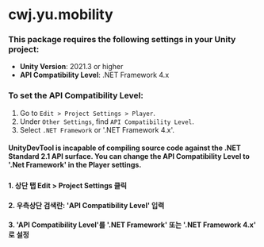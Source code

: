 # cwj.yu.mobility

### This package requires the following settings in your Unity project:

- **Unity Version**: 2021.3 or higher
- **API Compatibility Level**: .NET Framework 4.x

### To set the API Compatibility Level:

1. Go to `Edit > Project Settings > Player`.
2. Under `Other Settings`, find `API Compatibility Level`.
3. Select `.NET Framework` or '.NET Framework 4.x'.
#### UnityDevTool is incapable of compiling source code against the .NET Standard 2.1 API surface. You can change the API Compatibility Level to '.Net Framework' in the Player settings.

###
#### 1. 상단 탭 Edit > Project Settings 클릭

#### 2. 우측상단 검색란: 'API Compatibility Level' 입력

#### 3. 'API Compatibility Level'를 '.NET Framework' 또는 '.NET Framework 4.x' 로 설정

